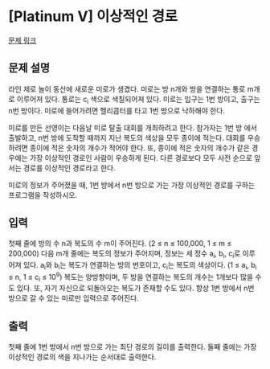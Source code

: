 # [Platinum V] 이상적인 경로

[문제 링크](https://www.acmicpc.net/problem/3526) 

## 문제 설명

<p>라인 제로 놀이 동산에 새로운 미로가 생겼다. 미로는 방 n개와 방을 연결하는 통로 m개로 이루어져 있다. 통로는 c<sub>i</sub> 색으로 색칠되어져 있다. 미로는 입구는 1번 방이고, 출구는 n번 방이다. 미로에 들어가려면 헬리콥터를 타고 1번 방으로 낙하해야 한다.</p>

<p>미로를 만든 선영이는 다음날 미로 탈출 대회를 개최하려고 한다. 참가자는 1번 방 에서 출발하고, n번 방에 도착할 때까지 지난 복도의 색상을 모두 종이에 적는다. 대회를 우승하려면 종이에 적은 숫자의 개수가 적어야 한다. 또, 종이에 적은 숫자의 개수가 같은 경우에는 가장 이상적인 경로인 사람이 우승하게 된다. 다른 경로보다 모두 사전 순으로 앞서는 경로를 이상적인 경로라고 한다.</p>

<p>미로의 정보가 주어졌을 때, 1번 방에서 n번 방으로 가는 가장 이상적인 경로를 구하는 프로그램을 작성하시오.</p>

## 입력 

 <p>첫째 줄에 방의 수 n과 복도의 수 m이 주어진다. (2 ≤ n ≤ 100,000, 1 ≤ m ≤ 200,000) 다음 m개 줄에는 복도의 정보가 주어지며, 정보는 세 정수 a<sub>i</sub>, b<sub>i</sub>, c<sub>i</sub>로 이루어져 있다. a<sub>i</sub>와 b<sub>i</sub>는 복도가 연결하는 방의 번호이고, c<sub>i</sub>는 복도의 색상이다. (1 ≤ a<sub>i</sub>, b<sub>i</sub> ≤ n, 1 ≤ c<sub>i</sub> ≤ 10<sup>9</sup>) 복도는 양방향이며, 두 방을 연결하는 복도의 개수는 1개보다 많을 수도 있다. 또, 자기 자신으로 되돌아오는 복도가 존재할 수도 있다. 항상 1번 방에서 n번 방으로 갈 수 있는 미로만 입력으로 주어진다.</p>

## 출력 

 <p>첫째 줄에 1번 방에서 n번 방으로 가는 최단 경로의 길이를 출력한다. 둘째 줄에는 가장 이상적인 경로의 색을 지나가는 순서대로 출력한다.</p>

